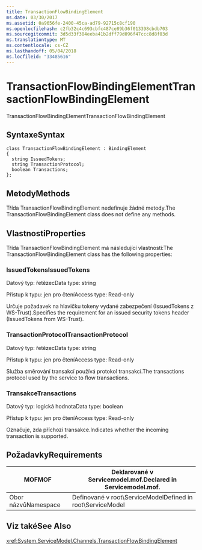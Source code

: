 ```yaml
---
title: TransactionFlowBindingElement
ms.date: 03/30/2017
ms.assetid: 0a9656fe-2400-45ca-ad79-92715c8cf190
ms.openlocfilehash: c2fb32c4c693cbfc487ce89b36f013398cbdb703
ms.sourcegitcommit: 3d5d33f384eeba41b2dff79d096f47ccc8d8f03d
ms.translationtype: MT
ms.contentlocale: cs-CZ
ms.lasthandoff: 05/04/2018
ms.locfileid: "33485616"
---
```

# <a name="transactionflowbindingelement"></a><span data-ttu-id="a8531-102">TransactionFlowBindingElement</span><span class="sxs-lookup"><span data-stu-id="a8531-102">TransactionFlowBindingElement</span></span>
<span data-ttu-id="a8531-103">TransactionFlowBindingElement</span><span class="sxs-lookup"><span data-stu-id="a8531-103">TransactionFlowBindingElement</span></span>  
  
## <a name="syntax"></a><span data-ttu-id="a8531-104">Syntaxe</span><span class="sxs-lookup"><span data-stu-id="a8531-104">Syntax</span></span>  
  
```  
class TransactionFlowBindingElement : BindingElement  
{  
  string IssuedTokens;  
  string TransactionProtocol;  
  boolean Transactions;  
};  
```  
  
## <a name="methods"></a><span data-ttu-id="a8531-105">Metody</span><span class="sxs-lookup"><span data-stu-id="a8531-105">Methods</span></span>  
 <span data-ttu-id="a8531-106">Třída TransactionFlowBindingElement nedefinuje žádné metody.</span><span class="sxs-lookup"><span data-stu-id="a8531-106">The TransactionFlowBindingElement class does not define any methods.</span></span>  
  
## <a name="properties"></a><span data-ttu-id="a8531-107">Vlastnosti</span><span class="sxs-lookup"><span data-stu-id="a8531-107">Properties</span></span>  
 <span data-ttu-id="a8531-108">Třída TransactionFlowBindingElement má následující vlastnosti:</span><span class="sxs-lookup"><span data-stu-id="a8531-108">The TransactionFlowBindingElement class has the following properties:</span></span>  
  
### <a name="issuedtokens"></a><span data-ttu-id="a8531-109">IssuedTokens</span><span class="sxs-lookup"><span data-stu-id="a8531-109">IssuedTokens</span></span>  
 <span data-ttu-id="a8531-110">Datový typ: řetězec</span><span class="sxs-lookup"><span data-stu-id="a8531-110">Data type: string</span></span>  
  
 <span data-ttu-id="a8531-111">Přístup k typu: jen pro čtení</span><span class="sxs-lookup"><span data-stu-id="a8531-111">Access type: Read-only</span></span>  
  
 <span data-ttu-id="a8531-112">Určuje požadavek na hlavičku tokeny vydané zabezpečení (IssuedTokens z WS-Trust).</span><span class="sxs-lookup"><span data-stu-id="a8531-112">Specifies the requirement for an issued security tokens header (IssuedTokens from WS-Trust).</span></span>  
  
### <a name="transactionprotocol"></a><span data-ttu-id="a8531-113">TransactionProtocol</span><span class="sxs-lookup"><span data-stu-id="a8531-113">TransactionProtocol</span></span>  
 <span data-ttu-id="a8531-114">Datový typ: řetězec</span><span class="sxs-lookup"><span data-stu-id="a8531-114">Data type: string</span></span>  
  
 <span data-ttu-id="a8531-115">Přístup k typu: jen pro čtení</span><span class="sxs-lookup"><span data-stu-id="a8531-115">Access type: Read-only</span></span>  
  
 <span data-ttu-id="a8531-116">Služba směrování transakcí používá protokol transakcí.</span><span class="sxs-lookup"><span data-stu-id="a8531-116">The transactions protocol used by the service to flow transactions.</span></span>  
  
### <a name="transactions"></a><span data-ttu-id="a8531-117">Transakce</span><span class="sxs-lookup"><span data-stu-id="a8531-117">Transactions</span></span>  
 <span data-ttu-id="a8531-118">Datový typ: logická hodnota</span><span class="sxs-lookup"><span data-stu-id="a8531-118">Data type: boolean</span></span>  
  
 <span data-ttu-id="a8531-119">Přístup k typu: jen pro čtení</span><span class="sxs-lookup"><span data-stu-id="a8531-119">Access type: Read-only</span></span>  
  
 <span data-ttu-id="a8531-120">Označuje, zda příchozí transakce.</span><span class="sxs-lookup"><span data-stu-id="a8531-120">Indicates whether the incoming transaction is supported.</span></span>  
  
## <a name="requirements"></a><span data-ttu-id="a8531-121">Požadavky</span><span class="sxs-lookup"><span data-stu-id="a8531-121">Requirements</span></span>  
  
|<span data-ttu-id="a8531-122">MOF</span><span class="sxs-lookup"><span data-stu-id="a8531-122">MOF</span></span>|<span data-ttu-id="a8531-123">Deklarované v Servicemodel.mof.</span><span class="sxs-lookup"><span data-stu-id="a8531-123">Declared in Servicemodel.mof.</span></span>|  
|---------|-----------------------------------|  
|<span data-ttu-id="a8531-124">Obor názvů</span><span class="sxs-lookup"><span data-stu-id="a8531-124">Namespace</span></span>|<span data-ttu-id="a8531-125">Definované v root\ServiceModel</span><span class="sxs-lookup"><span data-stu-id="a8531-125">Defined in root\ServiceModel</span></span>|  
  
## <a name="see-also"></a><span data-ttu-id="a8531-126">Viz také</span><span class="sxs-lookup"><span data-stu-id="a8531-126">See Also</span></span>  
 <xref:System.ServiceModel.Channels.TransactionFlowBindingElement>
